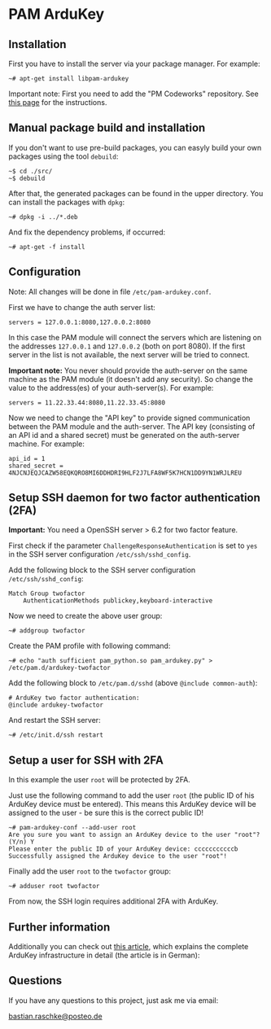 # PAM ArduKey

## Installation

First you have to install the server via your package manager. For example:

    ~# apt-get install libpam-ardukey

Important note: First you need to add the "PM Codeworks" repository. See [this page](http://www.pm-codeworks.de/repository.html) for the instructions.

## Manual package build and installation

If you don't want to use pre-build packages, you can easyly build your own packages using the tool `debuild`:

    ~$ cd ./src/
    ~$ debuild

After that, the generated packages can be found in the upper directory. You can install the packages with `dpkg`:

    ~# dpkg -i ../*.deb

And fix the dependency problems, if occurred:

    ~# apt-get -f install

## Configuration

Note: All changes will be done in file `/etc/pam-ardukey.conf`.

First we have to change the auth server list:

    servers = 127.0.0.1:8080,127.0.0.2:8080

In this case the PAM module will connect the servers which are listening on the addresses `127.0.0.1` and `127.0.0.2` (both on port 8080). If the first server in the list is not available, the next server will be tried to connect.

**Important note:** You never should provide the auth-server on the same machine as the PAM module (it doesn't add any security). So change the value to the address(es) of your auth-server(s). For example:

    servers = 11.22.33.44:8080,11.22.33.45:8080

Now we need to change the "API key" to provide signed communication between the PAM module and the auth-server. The API key (consisting of an API id and a shared secret) must be generated on the auth-server machine. For example:

    api_id = 1
    shared_secret = 4NJCNJEQJCAZW58EQKQRO8MI6DDHDRI9HLF2J7LFA8WF5K7HCN1DD9YN1WRJLREU

## Setup SSH daemon for two factor authentication (2FA)

**Important:** You need a OpenSSH server > 6.2 for two factor feature.

First check if the parameter `ChallengeResponseAuthentication` is set to `yes` in the SSH server configuration `/etc/ssh/sshd_config`.

Add the following block to the SSH server configuration `/etc/ssh/sshd_config`:

    Match Group twofactor
        AuthenticationMethods publickey,keyboard-interactive

Now we need to create the above user group: 

    ~# addgroup twofactor

Create the PAM profile with following command:

    ~# echo "auth sufficient pam_python.so pam_ardukey.py" > /etc/pam.d/ardukey-twofactor

Add the following block to `/etc/pam.d/sshd` (above `@include common-auth`):

    # ArduKey two factor authentication:
    @include ardukey-twofactor

And restart the SSH server:

    ~# /etc/init.d/ssh restart

## Setup a user for SSH with 2FA

In this example the user `root` will be protected by 2FA.

Just use the following command to add the user `root` (the public ID of his ArduKey device must be entered). This means this ArduKey device will be assigned to the user - be sure this is the correct public ID!

    ~# pam-ardukey-conf --add-user root
    Are you sure you want to assign an ArduKey device to the user "root"? (Y/n) Y
    Please enter the public ID of your ArduKey device: cccccccccccb
    Successfully assigned the ArduKey device to the user "root"!

Finally add the user `root` to the `twofactor` group:

    ~# adduser root twofactor

From now, the SSH login requires additional 2FA with ArduKey.

## Further information

Additionally you can check out [this article](https://sicherheitskritisch.de/2015/06/ardukey-otp-generator-fuer-zweifaktor-authentifizierung-2fa-mit-arduino/), which explains the complete ArduKey infrastructure in detail (the article is in German):  

## Questions

If you have any questions to this project, just ask me via email:

<bastian.raschke@posteo.de>
